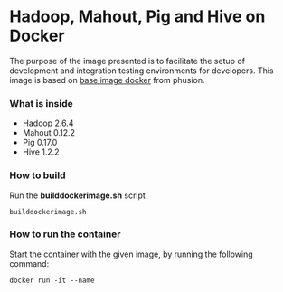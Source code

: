 # Hadoop, Mahout, Pig and Hive on Docker

The purpose of the image presented is to facilitate the setup of development and integration testing environments for developers. This image is based on [base image docker](https://github.com/phusion/baseimage-docker) from phusion.

### What is inside
- Hadoop 2.6.4
- Mahout 0.12.2
- Pig 0.17.0
- Hive 1.2.2

### How to build
Run the **builddockerimage.sh** script

``` builddockerimage.sh ```

### How to run the container
Start the container with the given image, by running the following command: 

``` docker run -it --name ```